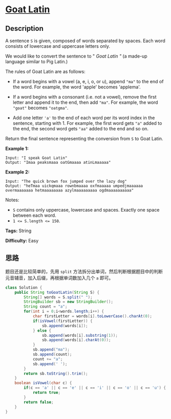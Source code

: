 # [Goat Latin][title]

## Description

A sentence `S` is given, composed of words separated by spaces. Each word
consists of lowercase and uppercase letters only.

We would like to convert the sentence to " _Goat Latin "_ (a made-up language
similar to Pig Latin.)

The rules of Goat Latin are as follows:

* If a word begins with a vowel (a, e, i, o, or u), append `"ma"` to the end of the word.
For example, the word 'apple' becomes 'applema'.


* If a word begins with a consonant (i.e. not a vowel), remove the first letter and append it to the end, then add `"ma"`.
For example, the word `"goat"` becomes `"oatgma"`.


* Add one letter `'a'` to the end of each word per its word index in the sentence, starting with 1.
For example, the first word gets `"a"` added to the end, the second word gets
`"aa"` added to the end and so on.

Return the final sentence representing the conversion from `S` to Goat Latin.



**Example 1:**


```
Input: "I speak Goat Latin"
Output: "Imaa peaksmaaa oatGmaaaa atinLmaaaaa"
```

**Example 2:**


```
Input: "The quick brown fox jumped over the lazy dog"
Output: "heTmaa uickqmaaa rownbmaaaa oxfmaaaaa umpedjmaaaaaa overmaaaaaaa hetmaaaaaaaa azylmaaaaaaaaa ogdmaaaaaaaaaa"
```



Notes:

  * `S` contains only uppercase, lowercase and spaces. Exactly one space between each word.
  * `1 <= S.length <= 150`.


**Tags:** String

**Difficulty:** Easy

## 思路

题目还是比较简单的，先用 `split` 方法拆分出单词，然后判断根据题目中的判断元音辅音，加入后缀，再根据单词数加入几个 `a` 即可。

``` java
class Solution {
    public String toGoatLatin(String S) {
        String[] words = S.split(" ");
        StringBuilder sb = new StringBuilder();
        String count = "a";
        for(int i = 0;i<words.length;i++) {
            char firstLetter = words[i].toLowerCase().charAt(0);
            if(isVowel(firstLetter)) {
                sb.append(words[i]);
            } else {
                sb.append(words[i].substring(1));
                sb.append(words[i].charAt(0));
            }
            sb.append("ma");
            sb.append(count);
            count += "a";
            sb.append(' ');
        }
        return sb.toString().trim();
    }
    boolean isVowel(char c) {
        if(c == 'a' || c == 'e' || c == 'i' || c == 'o' || c == 'u') {
            return true;
        }
        return false;
    }
}
```

[title]: https://leetcode.com/problems/goat-latin
